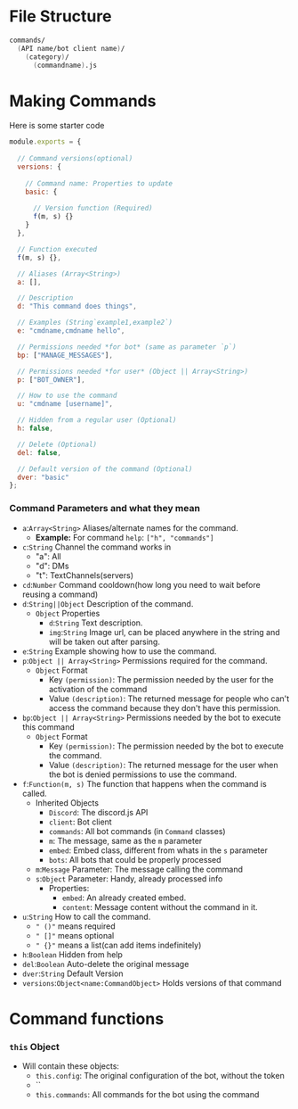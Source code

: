 # File Structure

```fs
commands/
  (API name/bot client name)/
    (category)/
      (commandname).js
```

# Making Commands

Here is some starter code

```js
module.exports = {
  
  // Command versions(optional)
  versions: {
    
    // Command name: Properties to update
    basic: {
      
      // Version function (Required)
      f(m, s) {}
    }
  },

  // Function executed
  f(m, s) {},

  // Aliases (Array<String>)
  a: [],

  // Description
  d: "This command does things",

  // Examples (String`example1,example2`)
  e: "cmdname,cmdname hello",

  // Permissions needed *for bot* (same as parameter `p`)
  bp: ["MANAGE_MESSAGES"],

  // Permissions needed *for user* (Object || Array<String>)
  p: ["BOT_OWNER"],

  // How to use the command
  u: "cmdname [username]",

  // Hidden from a regular user (Optional)
  h: false,

  // Delete (Optional)
  del: false,

  // Default version of the command (Optional)
  dver: "basic"
};
```

### Command Parameters and what they mean

- `a`:`Array<String>` Aliases/alternate names for the command.
  - **Example:** For command `help`: `["h", "commands"]`
- `c`:`String` Channel the command works in
  - "a": All
  - "d": DMs
  - "t": TextChannels(servers)
- `cd`:`Number` Command cooldown(how long you need to wait before reusing a command)
- `d`:`String||Object` Description of the command.
  - `Object` Properties
    - `d`:`String` Text description.
    - `img`:`String` Image url, can be placed anywhere in the string and will be taken out after parsing.
- `e`:`String` Example showing how to use the command.
- `p`:`Object || Array<String>` Permissions required for the command.
  - `Object` Format
    - Key `(permission)`: The permission needed by the user for the activation of the command
    - Value `(description)`: The returned message for people who can't access the command because they don't have this permission.
- `bp`:`Object || Array<String>` Permissions needed by the bot to execute this command
  - `Object` Format
    - Key `(permission)`: The permission needed by the bot to execute the command.
    - Value `(description)`: The returned message for the user when the bot is denied permissions to use the command.
- `f`:`Function(m, s)` The function that happens when the command is called.
  - Inherited Objects
    - `Discord`: The discord.js API
    - `client`: Bot client
    - `commands`: All bot commands (in `Command` classes)
    - `m`: The message, same as the `m` parameter
    - `embed`: Embed class, different from whats in the `s` parameter
    - `bots`: All bots that could be properly processed
  - `m`:`Message` Parameter: The message calling the command
  - `s`:`Object` Parameter: Handy, already processed info
    - Properties:
      - `embed`: An already created embed.
      - `content`: Message content without the command in it.
- `u`:`String` How to call the command.
  - `" ()"` means required
  - `" []"` means optional
  - `" {}"` means a list(can add items indefinitely)
- `h`:`Boolean` Hidden from help
- `del`:`Boolean` Auto-delete the original message
- `dver`:`String` Default Version
- `versions`:`Object<name:CommandObject>` Holds versions of that command

# Command functions

### `this` Object

- Will contain these objects:
  - `this.config`: The original configuration of the bot, without the token
  - ``
  - `this.commands`: All commands for the bot using the command
